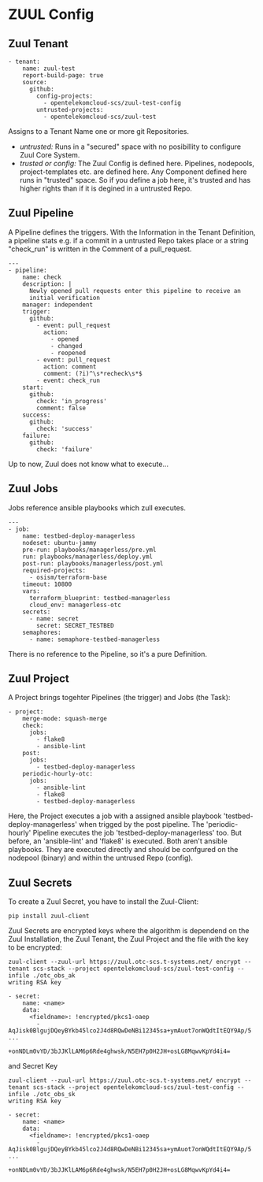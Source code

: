 # ZUUL Config

## Zuul Tenant
```
- tenant:
    name: zuul-test
    report-build-page: true
    source:
      github:
        config-projects:
          - opentelekomcloud-scs/zuul-test-config
        untrusted-projects:
          - opentelekomcloud-scs/zuul-test
```
Assigns to a Tenant Name one or more git Repositories. 
- *untrusted:* Runs in a "secured" space with no posibillity to configure Zuul Core System. 
- *trusted or config:* The Zuul Config is defined here. Pipelines, nodepools, project-templates etc. are defined here. Any Component defined here runs in "trusted" space. So if you define a job here, it's trusted and has higher rights than if it is degined in a untrusted Repo.

## Zuul Pipeline
A Pipeline defines the triggers. With the Information in the Tenant Definition, a pipeline stats e.g. if a commit in a untrusted Repo takes place or a string "check_run" is written in the Comment of a pull_request.   
```
---
- pipeline:
    name: check
    description: |
      Newly opened pull requests enter this pipeline to receive an
      initial verification
    manager: independent
    trigger:
      github:
        - event: pull_request
          action:
            - opened
            - changed
            - reopened
        - event: pull_request
          action: comment
          comment: (?i)^\s*recheck\s*$
        - event: check_run
    start:
      github:
        check: 'in_progress'
        comment: false
    success:
      github:
        check: 'success'
    failure:
      github:
        check: 'failure'
```
Up to now, Zuul does not know what to execute... 

## Zuul Jobs
Jobs reference ansible playbooks which zull executes. 
```
---
- job:
    name: testbed-deploy-managerless
    nodeset: ubuntu-jammy
    pre-run: playbooks/managerless/pre.yml
    run: playbooks/managerless/deploy.yml
    post-run: playbooks/managerless/post.yml
    required-projects:
      - osism/terraform-base
    timeout: 10800
    vars:
      terraform_blueprint: testbed-managerless
      cloud_env: managerless-otc
    secrets:
      - name: secret
        secret: SECRET_TESTBED
    semaphores:
      - name: semaphore-testbed-managerless
```
There is no reference to the Pipeline, so it's a pure Definition. 

## Zuul Project
A Project brings togehter Pipelines (the trigger) and Jobs (the Task):
```
- project:
    merge-mode: squash-merge
    check:
      jobs:
        - flake8
        - ansible-lint
    post:
      jobs:
        - testbed-deploy-managerless
    periodic-hourly-otc:
      jobs:
        - ansible-lint
        - flake8
        - testbed-deploy-managerless
```
Here, the Project executes a job with a assigned ansible playbook 'testbed-deploy-managerless' when trigged by the post pipeline. The 'periodic-hourly' Pipeline executes the job 'testbed-deploy-managerless' too. But before, an 'ansible-lint' and 'flake8' is executed. Both aren't ansible playbooks. They are executed directly and should be confgured on the nodepool (binary) and within the untrused Repo (config).

## Zuul Secrets
To create a Zuul Secret, you have to install the Zuul-Client:
```
pip install zuul-client
```
Zuul Secrets are encrypted keys where the algorithm is dependend on the Zuul Installation, the Zuul Tenant, the Zuul Project and the file with the key to be encrypted:
```
zuul-client --zuul-url https://zuul.otc-scs.t-systems.net/ encrypt --tenant scs-stack --project opentelekomcloud-scs/zuul-test-config --infile ./otc_obs_ak 
writing RSA key

- secret:
    name: <name>
    data:
      <fieldname>: !encrypted/pkcs1-oaep
        - AqJisk0BlgujDQeyBYkb45lco2J4d8RQwDeNBi12345sa+ymAuot7onWQdtItEQY9Ap/5
...
          +onNDLm0vYD/3bJJKlLAM6p6Rde4ghwsk/N5EH7p0H2JH+osLG8MqwvKpYd4i4=

```
and Secret Key
```
zuul-client --zuul-url https://zuul.otc-scs.t-systems.net/ encrypt --tenant scs-stack --project opentelekomcloud-scs/zuul-test-config --infile ./otc_obs_sk 
writing RSA key

- secret:
    name: <name>
    data:
      <fieldname>: !encrypted/pkcs1-oaep
        - AqJisk0BlgujDQeyBYkb45lco2J4d8RQwDeNBi12345sa+ymAuot7onWQdtItEQY9Ap/5
...
          +onNDLm0vYD/3bJJKlLAM6p6Rde4ghwsk/N5EH7p0H2JH+osLG8MqwvKpYd4i4=
```







